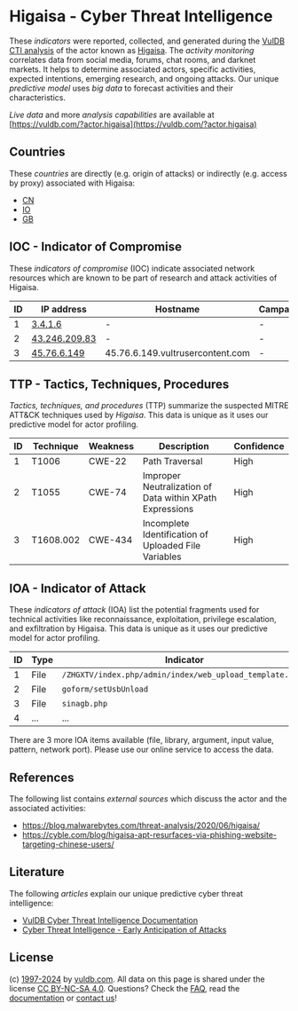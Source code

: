 # Higaisa - Cyber Threat Intelligence

These _indicators_ were reported, collected, and generated during the [VulDB CTI analysis](https://vuldb.com/?kb.cti) of the actor known as [Higaisa](https://vuldb.com/?actor.higaisa). The _activity monitoring_ correlates data from social media, forums, chat rooms, and darknet markets. It helps to determine associated actors, specific activities, expected intentions, emerging research, and ongoing attacks. Our unique _predictive model_ uses _big data_ to forecast activities and their characteristics.

_Live data_ and more _analysis capabilities_ are available at [https://vuldb.com/?actor.higaisa](https://vuldb.com/?actor.higaisa)

## Countries

These _countries_ are directly (e.g. origin of attacks) or indirectly (e.g. access by proxy) associated with Higaisa:

* [CN](https://vuldb.com/?country.cn)
* [IO](https://vuldb.com/?country.io)
* [GB](https://vuldb.com/?country.gb)

## IOC - Indicator of Compromise

These _indicators of compromise_ (IOC) indicate associated network resources which are known to be part of research and attack activities of Higaisa.

ID | IP address | Hostname | Campaign | Confidence
-- | ---------- | -------- | -------- | ----------
1 | [3.4.1.6](https://vuldb.com/?ip.3.4.1.6) | - | - | High
2 | [43.246.209.83](https://vuldb.com/?ip.43.246.209.83) | - | - | High
3 | [45.76.6.149](https://vuldb.com/?ip.45.76.6.149) | 45.76.6.149.vultrusercontent.com | - | Medium

## TTP - Tactics, Techniques, Procedures

_Tactics, techniques, and procedures_ (TTP) summarize the suspected MITRE ATT&CK techniques used by _Higaisa_. This data is unique as it uses our predictive model for actor profiling.

ID | Technique | Weakness | Description | Confidence
-- | --------- | -------- | ----------- | ----------
1 | T1006 | CWE-22 | Path Traversal | High
2 | T1055 | CWE-74 | Improper Neutralization of Data within XPath Expressions | High
3 | T1608.002 | CWE-434 | Incomplete Identification of Uploaded File Variables | High

## IOA - Indicator of Attack

These _indicators of attack_ (IOA) list the potential fragments used for technical activities like reconnaissance, exploitation, privilege escalation, and exfiltration by Higaisa. This data is unique as it uses our predictive model for actor profiling.

ID | Type | Indicator | Confidence
-- | ---- | --------- | ----------
1 | File | `/ZHGXTV/index.php/admin/index/web_upload_template.html` | High
2 | File | `goform/setUsbUnload` | High
3 | File | `sinagb.php` | Medium
4 | ... | ... | ...

There are 3 more IOA items available (file, library, argument, input value, pattern, network port). Please use our online service to access the data.

## References

The following list contains _external sources_ which discuss the actor and the associated activities:

* https://blog.malwarebytes.com/threat-analysis/2020/06/higaisa/
* https://cyble.com/blog/higaisa-apt-resurfaces-via-phishing-website-targeting-chinese-users/

## Literature

The following _articles_ explain our unique predictive cyber threat intelligence:

* [VulDB Cyber Threat Intelligence Documentation](https://vuldb.com/?kb.cti)
* [Cyber Threat Intelligence - Early Anticipation of Attacks](https://www.scip.ch/en/?labs.20201022)

## License

(c) [1997-2024](https://vuldb.com/?kb.changelog) by [vuldb.com](https://vuldb.com/?kb.about). All data on this page is shared under the license [CC BY-NC-SA 4.0](https://creativecommons.org/licenses/by-nc-sa/4.0/). Questions? Check the [FAQ](https://vuldb.com/?kb.faq), read the [documentation](https://vuldb.com/?kb) or [contact us](https://vuldb.com/?contact)!

